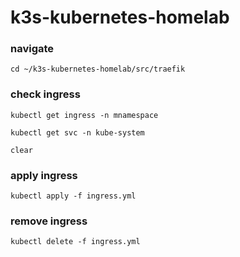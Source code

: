 # k3s-kubernetes-homelab

### navigate
```
cd ~/k3s-kubernetes-homelab/src/traefik
```

### check ingress
```
kubectl get ingress -n mnamespace

kubectl get svc -n kube-system

clear
```

### apply ingress
```
kubectl apply -f ingress.yml
```

### remove ingress
```
kubectl delete -f ingress.yml
```